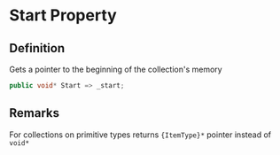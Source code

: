 # Start Property

## Definition
Gets a pointer to the beginning of the collection's memory

```C#
public void* Start => _start;
```

## Remarks
For collections on primitive types returns `{ItemType}*` pointer instead of `void*`
